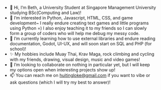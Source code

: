 - 👋 Hi, I’m Beth, a University Student at Singapore Management University studying BSc(Computing and Law)! 
- 👀 I’m interested in Python, Javascript, HTML, CSS, and game development~ I really endure creating text games and little programs using Python =) I also enjoy teaching it to my friends so I can slowly form a group of coders who will help me debug my messy code.
- 🌱 I’m currently learning how to use external libraries and endure reading documentation, Godot, UI-UX, and will soon start on SQL and PHP (for school)!
- ✨ My hobbies include Muay Thai, Krav Maga, rock climbing and cycling with my friends, drawing, visual design, music and video games!
- 💞️ I’m looking to collaborate on nothing in particular yet, but I will keep my options open when interesting projects show up!
- 📫 You can reach me on huitingloke@gmail.com if you want to vibe or ask questions (which I will try my best to answer)!

<!---
huitingloke/huitingloke is a ✨ special ✨ repository because its `README.md` (this file) appears on your GitHub profile.
You can click the Preview link to take a look at your changes.
--->
